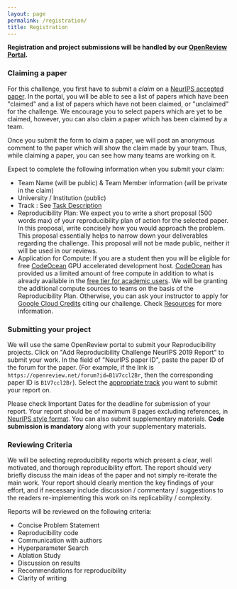 ```yaml
---
layout: page
permalink: /registration/
title: Registration
---
```


**Registration and project submissions will be handled by our [OpenReview Portal](https://openreview.net/group?id=NeurIPS.cc/2019/Reproducibility_Challenge).**

### Claiming a paper

For this challenge, you first have to submit a _claim_ on a [NeurIPS accepted paper](https://neurips.cc/Conferences/2019/AcceptedPapersInitial).
In the portal, you will be able to see a list of papers which have been "claimed" and a list of papers which have not been claimed, or "unclaimed" for the challenge. We encourage you to select papers which are yet to be claimed, however, you can also claim a paper which has been claimed by a team.

Once you submit the form to claim a paper, we will post an anonymous comment to the paper which will show the claim made by your team. Thus, while claiming a paper, you can see how many teams are working on it.

Expect to complete the following information when you submit your claim:

- Team Name (will be public) & Team Member information (will be private in the claim)
- University / Institution (public)
- Track : See [Task Description](/neurips2019/task/)
- Reproducibility Plan: We expect you to write a short proposal (500 words max) of your reproducibility plan of action for the selected paper. In this proposal, write concisely how you would approach the problem. This proposal essentially helps to narrow down your deliverables regarding the challenge. This proposal will not be made public, neither it will be used in our reviews.
- Application for Compute: If you are a student then you will be eligible for free [CodeOcean](https://codeocean.com/) GPU accelerated development host. [CodeOcean](https://codeocean.com/) has provided us a limited amount of free compute in addition to what is already available in the [free tier for academic users](https://codeocean.com/pricing). We will be granting the additional compute sources to teams on the basis of the Reproducibility Plan. Otherwise, you can ask your instructor to apply for [Google Cloud Credits](https://cloud.google.com/edu/) citing our challenge. Check [Resources](/neurips2019/resources/) for more information.

### Submitting your project

We will use the same OpenReview portal to submit your Reproducibility projects. Click on "Add Reproducibility Challenge NeurIPS 2019 Report" to submit your work. In the field of "NeurIPS paper ID", paste the paper ID of the forum for the paper. (For example, if the link is `https://openreview.net/forum?id=B1V7ccl2Br`, then the corresponding paper ID is `B1V7ccl2Br`). Select the [appropriate track]((/neurips2019/task/)) you want to submit your report on.

Please check Important Dates for the deadline for submission of your report. Your report should be of maximum 8 pages excluding references, in [NeurIPS style format](https://neurips.cc/Conferences/2019/PaperInformation/StyleFiles). You can also submit supplementary materials. **Code submission is mandatory** along with your supplementary materials.

### Reviewing Criteria

We will be selecting reproducibility reports which present a clear, well motivated, and thorough reproducibility effort. The report should very briefly discuss the main ideas of the paper and not simply re-iterate the main work. Your report should clearly mention the key findings of your effort, and if necessary include discussion / commentary / suggestions to the readers re-implementing this work on its replicability / complexity.

Reports will be reviewed on the following criteria:

- Concise Problem Statement
- Reproducibility code
- Communication with authors
- Hyperparameter Search
- Ablation Study
- Discussion on results
- Recommendations for reproducibility
- Clarity of writing
